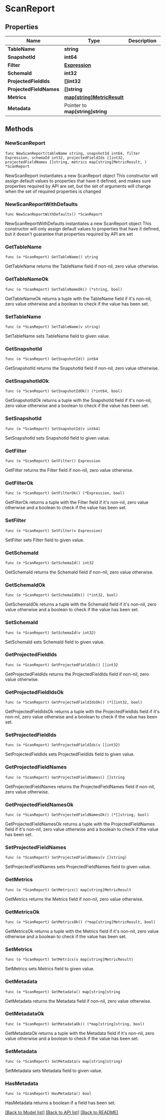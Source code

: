 # ScanReport

## Properties

Name | Type | Description | Notes
------------ | ------------- | ------------- | -------------
**TableName** | **string** |  | 
**SnapshotId** | **int64** |  | 
**Filter** | [**Expression**](Expression.md) |  | 
**SchemaId** | **int32** |  | 
**ProjectedFieldIds** | **[]int32** |  | 
**ProjectedFieldNames** | **[]string** |  | 
**Metrics** | [**map[string]MetricResult**](MetricResult.md) |  | 
**Metadata** | Pointer to **map[string]string** |  | [optional] 

## Methods

### NewScanReport

`func NewScanReport(tableName string, snapshotId int64, filter Expression, schemaId int32, projectedFieldIds []int32, projectedFieldNames []string, metrics map[string]MetricResult, ) *ScanReport`

NewScanReport instantiates a new ScanReport object
This constructor will assign default values to properties that have it defined,
and makes sure properties required by API are set, but the set of arguments
will change when the set of required properties is changed

### NewScanReportWithDefaults

`func NewScanReportWithDefaults() *ScanReport`

NewScanReportWithDefaults instantiates a new ScanReport object
This constructor will only assign default values to properties that have it defined,
but it doesn't guarantee that properties required by API are set

### GetTableName

`func (o *ScanReport) GetTableName() string`

GetTableName returns the TableName field if non-nil, zero value otherwise.

### GetTableNameOk

`func (o *ScanReport) GetTableNameOk() (*string, bool)`

GetTableNameOk returns a tuple with the TableName field if it's non-nil, zero value otherwise
and a boolean to check if the value has been set.

### SetTableName

`func (o *ScanReport) SetTableName(v string)`

SetTableName sets TableName field to given value.


### GetSnapshotId

`func (o *ScanReport) GetSnapshotId() int64`

GetSnapshotId returns the SnapshotId field if non-nil, zero value otherwise.

### GetSnapshotIdOk

`func (o *ScanReport) GetSnapshotIdOk() (*int64, bool)`

GetSnapshotIdOk returns a tuple with the SnapshotId field if it's non-nil, zero value otherwise
and a boolean to check if the value has been set.

### SetSnapshotId

`func (o *ScanReport) SetSnapshotId(v int64)`

SetSnapshotId sets SnapshotId field to given value.


### GetFilter

`func (o *ScanReport) GetFilter() Expression`

GetFilter returns the Filter field if non-nil, zero value otherwise.

### GetFilterOk

`func (o *ScanReport) GetFilterOk() (*Expression, bool)`

GetFilterOk returns a tuple with the Filter field if it's non-nil, zero value otherwise
and a boolean to check if the value has been set.

### SetFilter

`func (o *ScanReport) SetFilter(v Expression)`

SetFilter sets Filter field to given value.


### GetSchemaId

`func (o *ScanReport) GetSchemaId() int32`

GetSchemaId returns the SchemaId field if non-nil, zero value otherwise.

### GetSchemaIdOk

`func (o *ScanReport) GetSchemaIdOk() (*int32, bool)`

GetSchemaIdOk returns a tuple with the SchemaId field if it's non-nil, zero value otherwise
and a boolean to check if the value has been set.

### SetSchemaId

`func (o *ScanReport) SetSchemaId(v int32)`

SetSchemaId sets SchemaId field to given value.


### GetProjectedFieldIds

`func (o *ScanReport) GetProjectedFieldIds() []int32`

GetProjectedFieldIds returns the ProjectedFieldIds field if non-nil, zero value otherwise.

### GetProjectedFieldIdsOk

`func (o *ScanReport) GetProjectedFieldIdsOk() (*[]int32, bool)`

GetProjectedFieldIdsOk returns a tuple with the ProjectedFieldIds field if it's non-nil, zero value otherwise
and a boolean to check if the value has been set.

### SetProjectedFieldIds

`func (o *ScanReport) SetProjectedFieldIds(v []int32)`

SetProjectedFieldIds sets ProjectedFieldIds field to given value.


### GetProjectedFieldNames

`func (o *ScanReport) GetProjectedFieldNames() []string`

GetProjectedFieldNames returns the ProjectedFieldNames field if non-nil, zero value otherwise.

### GetProjectedFieldNamesOk

`func (o *ScanReport) GetProjectedFieldNamesOk() (*[]string, bool)`

GetProjectedFieldNamesOk returns a tuple with the ProjectedFieldNames field if it's non-nil, zero value otherwise
and a boolean to check if the value has been set.

### SetProjectedFieldNames

`func (o *ScanReport) SetProjectedFieldNames(v []string)`

SetProjectedFieldNames sets ProjectedFieldNames field to given value.


### GetMetrics

`func (o *ScanReport) GetMetrics() map[string]MetricResult`

GetMetrics returns the Metrics field if non-nil, zero value otherwise.

### GetMetricsOk

`func (o *ScanReport) GetMetricsOk() (*map[string]MetricResult, bool)`

GetMetricsOk returns a tuple with the Metrics field if it's non-nil, zero value otherwise
and a boolean to check if the value has been set.

### SetMetrics

`func (o *ScanReport) SetMetrics(v map[string]MetricResult)`

SetMetrics sets Metrics field to given value.


### GetMetadata

`func (o *ScanReport) GetMetadata() map[string]string`

GetMetadata returns the Metadata field if non-nil, zero value otherwise.

### GetMetadataOk

`func (o *ScanReport) GetMetadataOk() (*map[string]string, bool)`

GetMetadataOk returns a tuple with the Metadata field if it's non-nil, zero value otherwise
and a boolean to check if the value has been set.

### SetMetadata

`func (o *ScanReport) SetMetadata(v map[string]string)`

SetMetadata sets Metadata field to given value.

### HasMetadata

`func (o *ScanReport) HasMetadata() bool`

HasMetadata returns a boolean if a field has been set.


[[Back to Model list]](../README.md#documentation-for-models) [[Back to API list]](../README.md#documentation-for-api-endpoints) [[Back to README]](../README.md)


